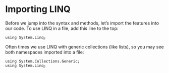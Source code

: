 # Importing LINQ

Before we jump into the syntax and methods, let’s import the features into our code. To use LINQ in a file, add this line to the top:

    using System.Linq;

Often times we use LINQ with generic collections (like lists), so you may see both namespaces imported into a file:

    using System.Collections.Generic;
    using System.Linq;
